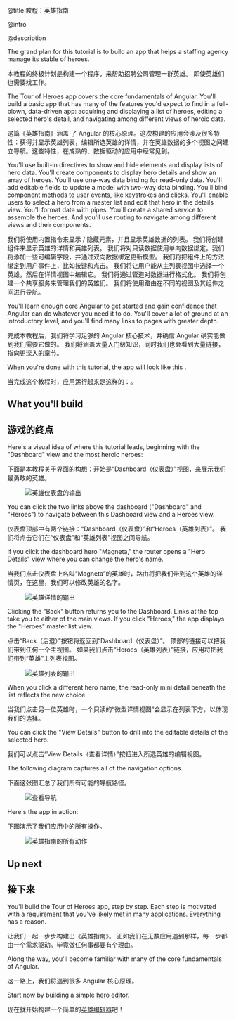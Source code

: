 @title
教程：英雄指南

@intro

@description

The grand plan for this tutorial is to build an app that helps a staffing agency manage its stable of heroes.

本教程的终极计划是构建一个程序，来帮助招聘公司管理一群英雄。
  即使英雄们也需要找工作。

The Tour of Heroes app covers the core fundamentals of Angular. You'll build a basic app that
has many of the features you'd expect to find in a full-blown, data-driven app: acquiring and displaying
a list of heroes, editing a selected hero's detail, and navigating among different
views of heroic data.

这篇《英雄指南》涵盖`了 Angular 的核心原理。这次构建的应用会涉及很多特性：获得并显示英雄列表，编辑所选英雄的详情，并在英雄数据的多个视图之间建立导航。这些特性，在成熟的、数据驱动的应用中经常见到。

You'll use built-in directives to show and hide elements and display lists of hero data.
You'll create components to display hero details and show an array of heroes.
You'll use one-way data binding for read-only data. You'll add editable fields to update a model
with two-way data binding. You'll bind component methods to user events, like keystrokes and clicks.
You'll enable users to select a hero from a master list and edit that hero in the details view. You'll
format data with pipes. You'll create a shared service to assemble the heroes.
And you'll use routing to navigate among different views and their components.
<!-- CF: Should this be a bullet list? -->

我们将使用内置指令来显示 / 隐藏元素，并且显示英雄数据的列表。
  我们将创建组件来显示英雄的详情和英雄列表。
  我们将对只读数据使用单向数据绑定。我们将添加一些可编辑字段，并通过双向数据绑定更新模型。
  我们将把组件上的方法绑定到用户事件上，比如按键和点击。
  我们将让用户能从主列表视图中选择一个英雄，然后在详情视图中编辑它。
  我们将通过管道对数据进行格式化。
  我们将创建一个共享服务来管理我们的英雄们。
  我们将使用路由在不同的视图及其组件之间进行导航。

You'll learn enough core Angular to get started and gain confidence that
Angular can do whatever you need it to do.
You'll cover a lot of ground at an introductory level, and you'll find many links
to pages with greater depth.

完成本教程后，我们将学习足够的 Angular 核心技术，并确信 Angular 确实能做到我们需要它做的。
  我们将涵盖大量入门级知识，同时我们也会看到大量链接，指向更深入的章节。

When you're done with this tutorial, the app will look like this <live-example name="toh-pt6"></live-example>.


当完成这个教程时，应用运行起来是这样的：<live-example name="toh-pt6"></live-example>。



## What you'll build

## 游戏的终点

Here's a visual idea of where this tutorial leads, beginning with the "Dashboard"
view and the most heroic heroes:

下面是本教程关于界面的构想：开始是“Dashboard（仪表盘）”视图，来展示我们最勇敢的英雄。


<figure>
  <img src='generated/images/guide/toh/heroes-dashboard-1.png' alt="英雄仪表盘的输出">
</figure>



You can click the two links above the dashboard ("Dashboard" and "Heroes")
to navigate between this Dashboard view and a Heroes view.

仪表盘顶部中有两个链接：“Dashboard（仪表盘）”和“Heroes（英雄列表）”。
  我们将点击它们在“仪表盘”和“英雄列表”视图之间导航。

If you click the dashboard hero "Magneta," the router opens a "Hero Details" view
where you can change the hero's name.

当我们点击仪表盘上名叫“Magneta”的英雄时，路由将把我们带到这个英雄的详情页，在这里，我们可以修改英雄的名字。


<figure>
  <img src='generated/images/guide/toh/hero-details-1.png' alt="英雄详情的输出">
</figure>



Clicking the "Back" button returns you to the Dashboard.
Links at the top take you to either of the main views.
If you click "Heroes," the app displays the "Heroes" master list view.

点击“Back（后退）”按钮将返回到“Dashboard（仪表盘）”。
顶部的链接可以把我们带到任何一个主视图。
如果我们点击“Heroes（英雄列表）”链接，应用将把我们带到“英雄”主列表视图。


<figure>
  <img src='generated/images/guide/toh/heroes-list-2.png' alt="英雄列表的输出">
</figure>



When you click a different hero name, the read-only mini detail beneath the list reflects the new choice.

当我们点击另一位英雄时，一个只读的“微型详情视图”会显示在列表下方，以体现我们的选择。

You can click the "View Details" button to drill into the
editable details of the selected hero.

我们可以点击“View Details（查看详情）”按钮进入所选英雄的编辑视图。

The following diagram captures all of the navigation options.

下面这张图汇总了我们所有可能的导航路径。


<figure>
  <img src='generated/images/guide/toh/nav-diagram.png' alt="查看导航">
</figure>



Here's the app in action:

下图演示了我们应用中的所有操作。


<figure>
  <img src='generated/images/guide/toh/toh-anim.gif' alt="英雄指南的所有动作">
</figure>




## Up next

## 接下来

You'll build the Tour of Heroes app, step by step.
Each step is motivated with a requirement that you've likely
met in many applications. Everything has a reason.

让我们一起一步步构建出《英雄指南》。
  正如我们在无数应用遇到那样，每一步都由一个需求驱动。毕竟做任何事都要有个理由。

Along the way, you'll become familiar with many of the core fundamentals of Angular.

这一路上，我们将遇到很多 Angular 核心原理。

Start now by building a simple [hero editor](tutorial/toh-pt1 "The Hero Editor").

现在就开始构建一个简单的[英雄编辑器](tutorial/toh-pt1 "英雄编辑器")吧！

